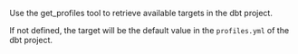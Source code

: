 Use the get_profiles tool to retrieve available targets in the dbt project.

If not defined, the target will be the default value in the `profiles.yml` of the dbt project.
